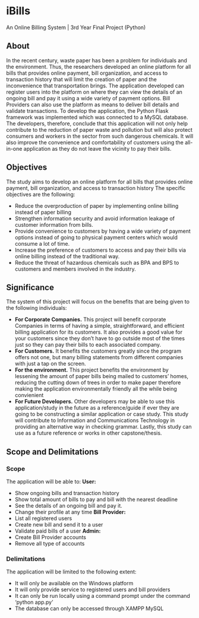 # iBills
An Online Billing System | 3rd Year Final Project (Python)

## About
In the recent century, waste paper has been a problem for individuals and the environment. Thus, the researchers developed an online platform for all bills that provides online payment, bill organization, and access to transaction history that will limit the creation of paper and the inconvenience that transportation brings. The application developed can register users into the platform on where they can view the details of an ongoing bill and pay it using a wide variety of payment options. Bill Providers can also use the platform as means to deliver bill details and validate transactions. To develop the application, the Python Flask framework was implemented which was connected to a MySQL database. The developers, therefore, conclude that this application will not only help contribute to the reduction of paper waste and pollution but will also protect consumers and workers in the sector from such dangerous chemicals. It will also improve the convenience and comfortability of customers using the all-in-one application as they do not leave the vicinity to pay their bills.

## Objectives
The study aims to develop an online platform for all bills that provides online payment, bill organization, and access to transaction history
The specific objectives are the following:
- Reduce the overproduction of paper by implementing online billing instead of paper billing
- Strengthen information security and avoid information leakage of customer information from bills.
- Provide convenience to customers by having a wide variety of payment options instead of going to physical payment centers which would consume a lot of time.
- Increase the preference of customers to access and pay their bills via online billing instead of the traditional way.
- Reduce the threat of hazardous chemicals such as BPA and BPS to customers and members involved in the industry.

## Significance
The system of this project will focus on the benefits that are being given to the following individuals:
- **For Corporate Companies.** This project will benefit corporate Companies in terms of having a simple, straightforward, and efficient billing application for its customers. It also provides a good value for your customers since they don’t have to go outside most of the times just so they can pay their bills to each associated company.
- **For Customers.** It benefits the customers greatly since the program offers not one, but many billing statements from different companies with just a tap on the screen.
- **For the environment.** This project benefits the environment by lessening the amount of paper bills being mailed to customers’ homes, reducing the cutting down of trees in order to make paper therefore making the application environmentally friendly all the while being convienient
- **For Future Developers.** Other developers may be able to use this application/study in the future as a reference/guide if ever they are going to be constructing a similar application or case study. This study will contribute to Information and Communications Technology in providing an alternative way in checking grammar. Lastly, this study can use as a future reference or works in other capstone/thesis.

## Scope and Delimitations
### Scope
The application will be able to:
**User:**
- Show ongoing bills and transaction history
- Show total amount of bills to pay and bill with the nearest deadline
- See the details of an ongoing bill and pay it.
- Change their profile at any time
**Bill Provider:**
- List all registered users
- Create new bill and send it to a user
- Validate paid bills of a user
**Admin:**
- Create Bill Provider accounts
- Remove all type of accounts

### Delimitations
The application will be limited to the following extent:
- It will only be available on the Windows platform
- It will only provide service to registered users and bill providers
- It can only be run locally using a command prompt under the command ‘python app.py’
- The database can only be accessed through XAMPP MySQL
